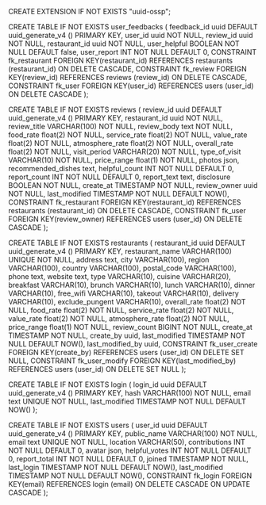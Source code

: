 CREATE EXTENSION IF NOT EXISTS "uuid-ossp";

CREATE TABLE IF NOT EXISTS user_feedbacks (
feedback_id uuid DEFAULT uuid_generate_v4 () PRIMARY KEY,
user_id uuid NOT NULL,
review_id uuid NOT NULL,
restaurant_id uuid NOT NULL,
user_helpful BOOLEAN NOT NULL DEFAULT false,
user_report INT NOT NULL DEFAULT 0,
CONSTRAINT fk_restaurant
FOREIGN KEY(restaurant_id)
REFERENCES restaurants (restaurant_id)
ON DELETE CASCADE,
CONSTRAINT fk_review
FOREIGN KEY(review_id)
REFERENCES reviews (review_id)
ON DELETE CASCADE,
CONSTRAINT fk_user
FOREIGN KEY(user_id)
REFERENCES users (user_id)
ON DELETE CASCADE
);

CREATE TABLE IF NOT EXISTS reviews (
review_id uuid DEFAULT uuid_generate_v4 () PRIMARY KEY,
restaurant_id uuid NOT NULL,
review_title VARCHAR(100) NOT NULL,
review_body text NOT NULL,
food_rate float(2) NOT NULL,
service_rate float(2) NOT NULL,
value_rate float(2) NOT NULL,
atmosphere_rate float(2) NOT NULL,
overall_rate float(2) NOT NULL,
visit_period VARCHAR(20) NOT NULL,
type_of_visit VARCHAR(10) NOT NULL,
price_range float(1) NOT NULL,
photos json,
recommended_dishes text,
helpful_count INT NOT NULL DEFAULT 0,
report_count INT NOT NULL DEFAULT 0,
report_text text,
disclosure BOOLEAN NOT NULL,
create_at TIMESTAMP NOT NULL,
review_owner uuid NOT NULL,
last_modified TIMESTAMP NOT NULL DEFAULT NOW(),
CONSTRAINT fk_restaurant
FOREIGN KEY(restaurant_id)
REFERENCES restaurants (restaurant_id)
ON DELETE CASCADE,
CONSTRAINT fk_user
FOREIGN KEY(review_owner)
REFERENCES users (user_id)
ON DELETE CASCADE
);

CREATE TABLE IF NOT EXISTS restaurants (
restaurant_id uuid DEFAULT uuid_generate_v4 () PRIMARY KEY,
restaurant_name VARCHAR(100) UNIQUE NOT NULL,
address text,
city VARCHAR(100),
region VARCHAR(100),
country VARCHAR(100),
postal_code VARCHAR(100),
phone text,
website text,
type VARCHAR(10),
cuisine VARCHAR(20),
breakfast VARCHAR(10),
brunch VARCHAR(10),
lunch VARCHAR(10),
dinner VARCHAR(10),
free_wifi VARCHAR(10),
takeout VARCHAR(10),
delivery VARCHAR(10),
exclude_pungent VARCHAR(10),
overall_rate float(2) NOT NULL,
food_rate float(2) NOT NULL,
service_rate float(2) NOT NULL,
value_rate float(2) NOT NULL,
atmosphere_rate float(2) NOT NULL,
price_range float(1) NOT NULL,
review_count BIGINT NOT NULL,
create_at TIMESTAMP NOT NULL,
create_by uuid,
last_modified TIMESTAMP NOT NULL DEFAULT NOW(),
last_modified_by uuid,
CONSTRAINT fk_user_create
FOREIGN KEY(create_by)
REFERENCES users (user_id)
ON DELETE SET NULL,
CONSTRAINT fk_user_modify
FOREIGN KEY(last_modified_by)
REFERENCES users (user_id)
ON DELETE SET NULL
);

CREATE TABLE IF NOT EXISTS login (
login_id uuid DEFAULT uuid_generate_v4 () PRIMARY KEY,
hash VARCHAR(100) NOT NULL,
email text UNIQUE NOT NULL,
last_modified TIMESTAMP NOT NULL DEFAULT NOW()
);

CREATE TABLE IF NOT EXISTS users (
user_id uuid DEFAULT uuid_generate_v4 () PRIMARY KEY,
public_name VARCHAR(100) NOT NULL,
email text UNIQUE NOT NULL,
location VARCHAR(50),
contributions INT NOT NULL DEFAULT 0,
avatar json,
helpful_votes INT NOT NULL DEFAULT 0,
report_total INT NOT NULL DEFAULT 0,
joined TIMESTAMP NOT NULL,
last_login TIMESTAMP NOT NULL DEFAULT NOW(),
last_modified TIMESTAMP NOT NULL DEFAULT NOW(),
CONSTRAINT fk_login
FOREIGN KEY(email)
REFERENCES login (email)
ON DELETE CASCADE ON UPDATE CASCADE
);
